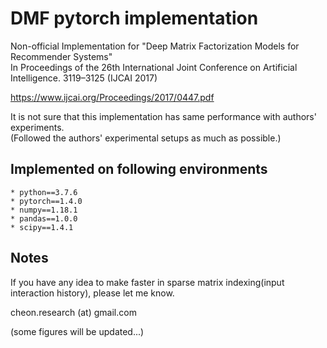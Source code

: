 # DMF pytorch implementation

Non-official Implementation for "Deep Matrix Factorization Models for Recommender Systems"  
In Proceedings of the 26th International Joint Conference on Artificial Intelligence. 3119–3125 (IJCAI 2017)  

https://www.ijcai.org/Proceedings/2017/0447.pdf  

It is not sure that this implementation has same performance with authors' experiments.  
(Followed the authors' experimental setups as much as possible.)  

## Implemented on following environments
	* python==3.7.6
	* pytorch==1.4.0
	* numpy==1.18.1
	* pandas==1.0.0
	* scipy==1.4.1

## Notes
If you have any idea to make faster in sparse matrix indexing(input interaction history), please let me know.  
  
  
cheon.research (at) gmail.com  

(some figures will be updated...)
